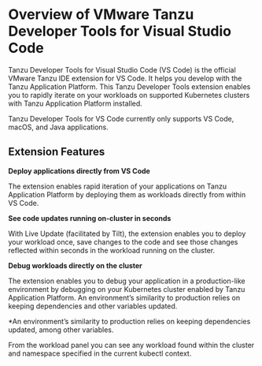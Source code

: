 # Overview of VMware Tanzu Developer Tools for Visual Studio Code

Tanzu Developer Tools for Visual Studio Code (VS Code) is the official VMware Tanzu IDE extension for
VS Code.
It helps you develop with the Tanzu Application Platform.
This Tanzu Developer Tools extension enables you to rapidly iterate on your workloads on supported Kubernetes
clusters with Tanzu Application Platform installed.

Tanzu Developer Tools for VS Code currently only supports VS Code, macOS, and Java applications.

## <a id="extension-features"></a> Extension Features

**Deploy applications directly from VS Code**

The extension enables rapid iteration of your applications on
Tanzu Application Platform by deploying them as workloads directly from within VS Code.

**See code updates running on-cluster in seconds**

With Live Update (facilitated by Tilt), the extension enables you to deploy
your workload once, save changes to the code and see those changes reflected within seconds in the
workload running on the cluster.

**Debug workloads directly on the cluster**

The extension enables you to debug your application in a production-like
environment by debugging on your Kubernetes cluster enabled by Tanzu Application Platform.
An environment’s similarity to production relies on keeping dependencies and other variables updated.

*An environment’s similarity to production relies on keeping dependencies updated, among other variables.

From the workload panel you can see any workload found within the cluster and namespace specified in
the current kubectl context.
